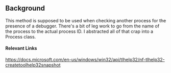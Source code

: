 
## Background


This method is supposed to be used when checking another process for the presence of a debugger. There's a bit of leg work to go from the name of the process to the actual process ID. I abstracted all of that crap into a Process class.

#### Relevant Links

https://docs.microsoft.com/en-us/windows/win32/api/tlhelp32/nf-tlhelp32-createtoolhelp32snapshot